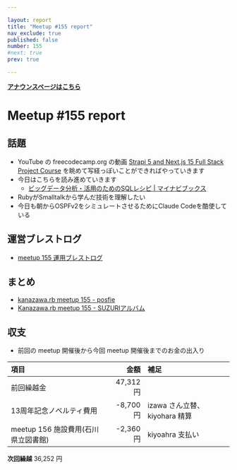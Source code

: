 ```yaml
---

layout: report
title: "Meetup #155 report"
nav_exclude: true
published: false
number: 155
#next: true
prev: true

---
```

<!-- 公開時は上記 published: false を true に変更する -->

<div style="text-align: left;"><a href="/155"><strong>アナウンスページはこちら</strong></a></div>

# Meetup #155 report

## 話題

<!-- 適宜サマライズを記入するか、X(旧twitter) の #kzrb あたりからピックアップする -->

* YouTube の freecodecamp.org の動画 [Strapi 5 and Next.js 15 Full Stack Project Course](https://www.youtube.com/watch?v=Q-cPtlYG1cY) を眺めて写経っぽいことができればやっていきます
* 今日はこちらを読み進めていきます
  * [ビッグデータ分析・活用のためのSQLレシピ \| マイナビブックス](https://book.mynavi.jp/ec/products/detail/id=65863)
* RubyがSmalltalkから学んだ技術を理解したい
* 今日も朝からOSPFv2をシミュレートさせるためにClaude Codeを酷使している

## 運営ブレストログ

* [meetup 155 運用ブレストログ](https://github.com/kanazawarb/meetup/wiki/meetup-155-%E9%81%8B%E7%94%A8%E3%83%96%E3%83%AC%E3%82%B9%E3%83%88%E3%83%AD%E3%82%B0)


## まとめ

<!-- posfie, SUZURIアルバム のリンクをいれる -->

* [kanazawa.rb meetup 155 - posfie](https://posfie.com/@kanazawarb/p/gVJyy0c)
* [Kanazawa.rb meetup 155 - SUZURIアルバム](https://30d.jp/kzrb/143)


<!-- 分かっている範囲でリンクがあれば列挙する
## スライド

* XXX

-->

<!-- 分かっている範囲でリンクがあれば列挙する
## 参加者のブログ

* XXX

-->


## 収支

<!-- 適宜更新する(以下は meetup 155 の内容を例示) -->

* 前回の meetup 開催後から今回 meetup 開催後までのお金の出入り

|項目                           |金額         |補足                                               |
|:------------------------------|------------:|:--------------------------------------------------|
| 前回繰越金                    |       47,312円 |                                                   |
| 13周年記念ノベルティ費用 | -8,700円 | izawa さん立替、 kiyohara 精算 |
| meetup 156 施設費用(石川県立図書館) | -2,360円 | kiyoahra 支払い |


**次回繰越**  36,252 円
